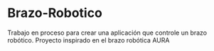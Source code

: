 # Brazo-Robotico
Trabajo en proceso para crear una aplicación que controle un brazo robótico. Proyecto inspirado en el brazo robótica AURA
